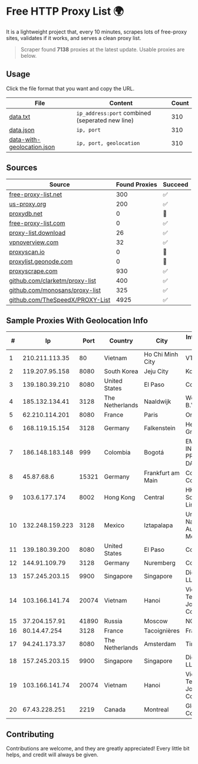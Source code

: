 
# Free HTTP Proxy List 🌍

It is a lightweight project that, every 10 minutes, scrapes lots of free-proxy sites, validates if it works, and serves a clean proxy list.


> Scraper found **7138** proxies at the latest update. Usable proxies are below.

## Usage

Click the file format that you want and copy the URL.


|File|Content|Count|
|----|-------|-----|
|[data.txt](https://raw.githubusercontent.com/themiralay/Proxy-List-World/master/data.txt)|`ip_address:port` combined (seperated new line)|310|
|[data.json](https://raw.githubusercontent.com/themiralay/Proxy-List-World/master/data.json)|`ip, port`|310|
|[data-with-geolocation.json](https://raw.githubusercontent.com/themiralay/Proxy-List-World/master/data-with-geolocation.json)|`ip, port, geolocation`|310|

## Sources

|Source|Found Proxies|Succeed|
|------|-------------|-------|
|[free-proxy-list.net](https://free-proxy-list.net)|300|✅|
|[us-proxy.org](https://www.us-proxy.org)|200|✅|
|[proxydb.net](http://proxydb.net)|0|🚫|
|[free-proxy-list.com](https://free-proxy-list.com/?page=&port=&type%5B%5D=http&type%5B%5D=https&up_time=0&search=Search)|0|✅|
|[proxy-list.download](https://www.proxy-list.download/HTTP)|26|✅|
|[vpnoverview.com](https://vpnoverview.com/privacy/anonymous-browsing/free-proxy-servers)|32|✅|
|[proxyscan.io](https://www.proxyscan.io)|0|🚫|
|[proxylist.geonode.com](https://proxylist.geonode.com/api/proxy-list?limit=300&page=1&sort_by=lastChecked&sort_type=desc&protocols=http,https)|0|🚫|
|[proxyscrape.com](https://api.proxyscrape.com/v2/?request=displayproxies&protocol=http&timeout=10000&country=all&ssl=all&anonymity=all)|930|✅|
|[github.com/clarketm/proxy-list](https://raw.githubusercontent.com/clarketm/proxy-list/master/proxy-list-raw.txt)|400|✅|
|[github.com/monosans/proxy-list](https://raw.githubusercontent.com/monosans/proxy-list/main/proxies/http.txt)|325|✅|
|[github.com/TheSpeedX/PROXY-List](https://raw.githubusercontent.com/TheSpeedX/PROXY-List/master/http.txt)|4925|✅|


## Sample Proxies With Geolocation Info

|#|Ip|Port|Country|City|Internet Service Provider|
|-|--|----|-------|----|-------------------------|
|1|210.211.113.35|80|Vietnam|Ho Chi Minh City|VTDC|
|2|119.207.95.158|8080|South Korea|Jeju City|Korea Telecom|
|3|139.180.39.210|8080|United States|El Paso|Conterra|
|4|185.132.134.41|3128|The Netherlands|Naaldwijk|WorldStream B.V.|
|5|62.210.114.201|8080|France|Paris|Online SAS|
|6|168.119.15.154|3128|Germany|Falkenstein|Hetzner Online GmbH|
|7|186.148.183.148|999|Colombia|Bogotá|EMP. DE TEC. E INF. DA PREVIDENCIA - DATAPREV|
|8|45.87.68.6|15321|Germany|Frankfurt am Main|Cogent Communications|
|9|103.6.177.174|8002|Hong Kong|Central|HKBN Enterprise Solutions HK Limited|
|10|132.248.159.223|3128|Mexico|Iztapalapa|Universidad Nacional Autonoma de Mexico|
|11|139.180.39.200|8080|United States|El Paso|Conterra|
|12|144.91.109.79|3128|Germany|Nuremberg|Contabo GmbH|
|13|157.245.203.15|9900|Singapore|Singapore|DigitalOcean, LLC|
|14|103.166.141.74|20074|Vietnam|Hanoi|Viet NAM Cloud Technology Joint Stock Company|
|15|37.204.157.91|41890|Russia|Moscow|NCNET|
|16|80.14.47.254|3128|France|Tacoignières|France Telecom|
|17|94.241.173.37|8080|The Netherlands|Amsterdam|TimeWeb Ltd.|
|18|157.245.203.15|9900|Singapore|Singapore|DigitalOcean, LLC|
|19|103.166.141.74|20074|Vietnam|Hanoi|Viet NAM Cloud Technology Joint Stock Company|
|20|67.43.228.251|2219|Canada|Montreal|GloboTech Communications|



## Contributing

Contributions are welcome, and they are greatly appreciated! Every
little bit helps, and credit will always be given.

